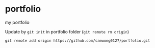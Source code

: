 # portfolio

my portfolio

Update by `git init` in portfolio folder (`git remote rm origin`)

`git remote add origin https://github.com/samwong0127/portfolio.git`
